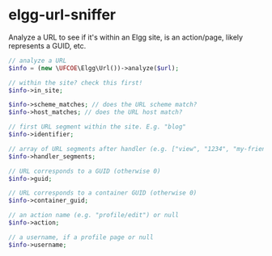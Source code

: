 # elgg-url-sniffer

Analyze a URL to see if it's within an Elgg site, is an action/page, likely represents a GUID, etc.

```php
// analyze a URL
$info = (new \UFCOE\Elgg\Url())->analyze($url);

// within the site? check this first!
$info->in_site;

$info->scheme_matches; // does the URL scheme match?
$info->host_matches; // does the URL host match?

// first URL segment within the site. E.g. "blog"
$info->identifier;

// array of URL segments after handler (e.g. ["view", "1234", "my-friendly-title"])
$info->handler_segments;

// URL corresponds to a GUID (otherwise 0)
$info->guid;

// URL corresponds to a container GUID (otherwise 0)
$info->container_guid;

// an action name (e.g. "profile/edit") or null
$info->action;

// a username, if a profile page or null
$info->username;
```
